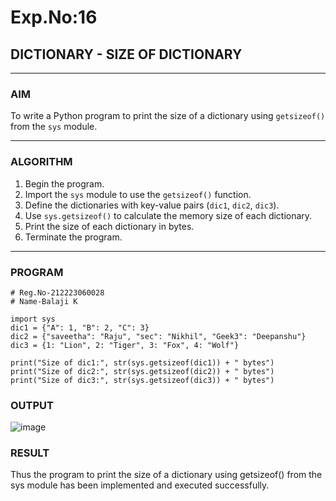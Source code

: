 # Exp.No:16  
## DICTIONARY - SIZE OF DICTIONARY

---

### AIM  
To write a Python program to print the size of a dictionary using `getsizeof()` from the `sys` module.

---

### ALGORITHM

1. Begin the program.  
2. Import the `sys` module to use the `getsizeof()` function.  
3. Define the dictionaries with key-value pairs (`dic1`, `dic2`, `dic3`).  
4. Use `sys.getsizeof()` to calculate the memory size of each dictionary.  
5. Print the size of each dictionary in bytes.  
6. Terminate the program.

---

### PROGRAM

```
# Reg.No-212223060028
# Name-Balaji K

import sys
dic1 = {"A": 1, "B": 2, "C": 3}
dic2 = {"saveetha": "Raju", "sec": "Nikhil", "Geek3": "Deepanshu"}
dic3 = {1: "Lion", 2: "Tiger", 3: "Fox", 4: "Wolf"}

print("Size of dic1:", str(sys.getsizeof(dic1)) + " bytes")
print("Size of dic2:", str(sys.getsizeof(dic2)) + " bytes")
print("Size of dic3:", str(sys.getsizeof(dic3)) + " bytes")

```

### OUTPUT
![image](https://github.com/user-attachments/assets/7dba72f6-4a55-42eb-9ae2-4e587db2c358)


### RESULT
Thus the program to print the size of a dictionary using getsizeof() from the sys module has been implemented and executed successfully.
